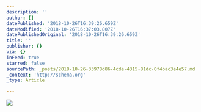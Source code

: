 ```yaml
---
description: ''
author: []
datePublished: '2018-10-26T16:39:26.659Z'
dateModified: '2018-10-26T16:37:03.807Z'
datePublishedOriginal: '2018-10-26T16:39:26.659Z'
title: ''
publisher: {}
via: {}
inFeed: true
starred: false
sourcePath: _posts/2018-10-26-33978d86-4cde-4315-81dc-0f4bac3e4e57.md
_context: 'http://schema.org'
_type: Article

---
```

![](https://the-grid-user-content.s3-us-west-2.amazonaws.com/363c3f88-a2f2-4757-87ab-c9f470e2231c.png)